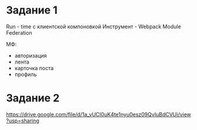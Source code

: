 # Задание 1
Run - time с клиентской компоновкой 
Инструмент - Webpack Module Federation

МФ:
- авторизация 
- лента 
- карточка поста
- профиль

# Задание 2
https://drive.google.com/file/d/1a_vUCI0uK4te1nyu0esz09QvIuBdCVUi/view?usp=sharing